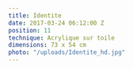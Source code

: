 ```yaml
---
title: Identite
date: 2017-03-24 06:12:00 Z
position: 11
technique: Acrylique sur toile
dimensions: 73 x 54 cm
photo: "/uploads/Identite_hd.jpg"
---
```


